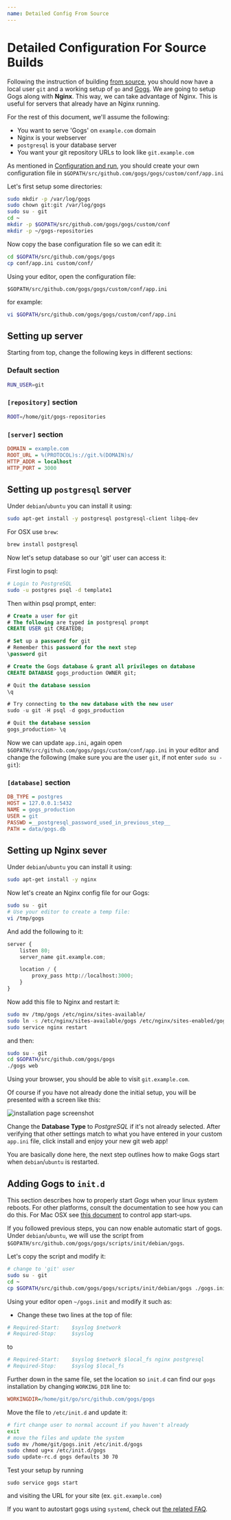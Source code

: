 ```yaml
---
name: Detailed Config From Source
---
```


# Detailed Configuration For Source Builds

Following the instruction of building [from source](/docs/installation/install_from_source), you should now have a local user `git` and a working setup of `go` and [Gogs](http://gogs.io/).
We are going to setup Gogs along with **Nginx**. This way, we can take advantage of Nginx. This is useful for servers that already have an Nginx running.

For the rest of this document, we'll assume the following:

- You want to serve 'Gogs' on `example.com` domain
- Nginx is your webserver
- `postgresql` is your database server
- You want your git repository URLs to look like `git.example.com`

As mentioned in [Configuration and run](/docs/installation/configuration_and_run), you should create your own configuration file in `$GOPATH/src/github.com/gogs/gogs/custom/conf/app.ini`

Let's first setup some directories:

```bash
sudo mkdir -p /var/log/gogs
sudo chown git:git /var/log/gogs
sudo su - git
cd ~
mkdir -p $GOPATH/src/github.com/gogs/gogs/custom/conf
mkdir -p ~/gogs-repositories
```

Now copy the base configuration file so we can edit it:

```bash
cd $GOPATH/src/github.com/gogs/gogs
cp conf/app.ini custom/conf/
```

Using your editor, open the configuration file:

`$GOPATH/src/github.com/gogs/gogs/custom/conf/app.ini`

for example:

```bash
vi $GOPATH/src/github.com/gogs/gogs/custom/conf/app.ini
```

## Setting up server

Starting from top, change the following keys in different sections:

### Default section

```bash
RUN_USER=git
```

### `[repository]` section

```bash
ROOT=/home/git/gogs-repositories
```

### `[server]` section

```ini
DOMAIN = example.com
ROOT_URL = %(PROTOCOL)s://git.%(DOMAIN)s/
HTTP_ADDR = localhost
HTTP_PORT = 3000
```

## Setting up `postgresql` server

Under `debian`/`ubuntu` you can install it using:

```bash
sudo apt-get install -y postgresql postgresql-client libpq-dev
```

For OSX use `brew`:

```bash
brew install postgresql
```

Now let's setup database so our 'git' user can access it:

First login to psql:

```bash
# Login to PostgreSQL
sudo -u postgres psql -d template1
```

Then within psql prompt, enter:

```sql
# Create a user for git
# The following are typed in postgresql prompt
CREATE USER git CREATEDB;

# Set up a password for git
# Remember this password for the next step
\password git

# Create the Gogs database & grant all privileges on database
CREATE DATABASE gogs_production OWNER git;

# Quit the database session
\q

# Try connecting to the new database with the new user
sudo -u git -H psql -d gogs_production

# Quit the database session
gogs_production> \q
```

Now we can update `app.ini`, again open `$GOPATH/src/github.com/gogs/gogs/custom/conf/app.ini` in your editor and change the following (make sure you are the user `git`, if not enter `sudo su - git`):

### `[database]` section

```ini
DB_TYPE = postgres
HOST = 127.0.0.1:5432
NAME = gogs_production
USER = git
PASSWD =__postgresql_password_used_in_previous_step__
PATH = data/gogs.db
```

## Setting up Nginx sever

Under `debian`/`ubuntu` you can install it using:

```bash
sudo apt-get install -y nginx
```

Now let's create an Nginx config file for our Gogs:

```bash
sudo su - git
# Use your editor to create a temp file:
vi /tmp/gogs
```
And add the following to it:

```python
server {
    listen 80;
    server_name git.example.com;

    location / {
        proxy_pass http://localhost:3000;
    }
}
```

Now add this file to Nginx and restart it:

```bash
sudo mv /tmp/gogs /etc/nginx/sites-available/
sudo ln -s /etc/nginx/sites-available/gogs /etc/nginx/sites-enabled/gogs
sudo service nginx restart
```
and then:

```bash
sudo su - git
cd $GOPATH/src/github.com/gogs/gogs
./gogs web
```

Using your browser, you should be able to visit `git.example.com`.

Of course if you have not already done the initial setup, you will be presented with a screen like this:

![installation page screenshot](/docs/images/installation_page_screenshot.png)

Change the **Database Type** to *PostgreSQL* if it's not already selected. After verifying that other settings match to what you have entered in your custom `app.ini` file, click install and enjoy your new git web app!

You are basically done here, the next step outlines how to make Gogs start when `debian`/`ubuntu` is restarted.

## Adding Gogs to `init.d`

This section describes how to properly start *Gogs* when your linux system reboots. For other platforms, consult the documentation to see how you can do this. For Mac OSX see [this document](/docs/installation/install_gogs_on_mac#run-gogs-server) to control app start-ups.

If you followed previous steps, you can now enable automatic start of gogs. Under `debian`/`ubuntu`, we will use the script from `$GOPATH/src/github.com/gogs/gogs/scripts/init/debian/gogs`.

Let's copy the script and modify it:

```bash
# change to 'git' user
sudo su - git
cd ~
cp $GOPATH/src/github.com/gogs/gogs/scripts/init/debian/gogs ./gogs.init
```

Using your editor open `~/gogs.init` and modify it such as:

- Change these two lines at the top of file:

```ini
# Required-Start:    $syslog $network
# Required-Stop:     $syslog
```

to

```ini
# Required-Start:    $syslog $network $local_fs nginx postgresql
# Required-Stop:     $syslog $local_fs
```

Further down in the same file, set the location so `init.d` can find our `gogs` installation by changing `WORKING_DIR` line to:

```ini
WORKINGDIR=/home/git/go/src/github.com/gogs/gogs
```

Move the file to `/etc/init.d` and update it:

```bash
# firt change user to normal account if you haven't already
exit
# move the files and update the system
sudo mv /home/git/gogs.init /etc/init.d/gogs
sudo chmod ug+x /etc/init.d/gogs
sudo update-rc.d gogs defaults 30 70
```

Test your setup by running

```sudo service gogs start```

and visiting the URL for your site (ex. `git.example.com`)

If you want to autostart gogs using `systemd`, check out [the related FAQ](/docs/intro/faqs#systemd-service).
